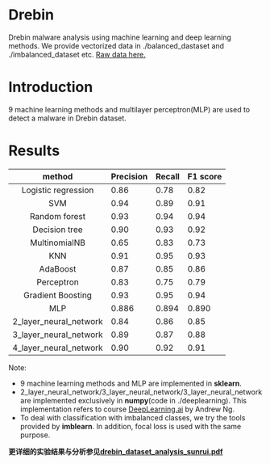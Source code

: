 # Drebin
Drebin malware analysis using machine learning and deep learning methods. We provide vectorized data in ./balanced_dastaset and ./imbalanced_dataset etc. [Raw data here.](https://www.sec.tu-bs.de/~danarp/drebin/)

# Introduction
9 machine learning methods and multilayer perceptron(MLP) are used to detect a malware in Drebin dataset.

# Results
|         method         | Precision | Recall | F1 score |
| :--------------------: | --------- | ------ | -------- |
| Logistic   regression  | 0.86      | 0.78   | 0.82     |
|          SVM           | 0.94      | 0.89   | 0.91     |
|     Random forest      | 0.93      | 0.94   | 0.94     |
|     Decision tree      | 0.90      | 0.93   | 0.92     |
|     MultinomialNB      | 0.65      | 0.83   | 0.73     |
|          KNN           | 0.91      | 0.95   | 0.93     |
|        AdaBoost        | 0.87      | 0.85   | 0.86     |
|       Perceptron       | 0.83      | 0.75   | 0.79     |
|  Gradient   Boosting   | 0.93      | 0.95   | 0.94     |
|          MLP           | 0.886     | 0.894  | 0.890    |
| 2_layer_neural_network | 0.84      | 0.86   | 0.85     |
| 3_layer_neural_network | 0.89      | 0.87   | 0.88     |
| 4_layer_neural_network | 0.90      | 0.92   | 0.91     |

Note:
* 9 machine learning methods and MLP are implemented in **sklearn**.
* 2_layer_neural_network/3_layer_neural_network/3_layer_neural_network are implemented exclusively in **numpy**(code in ./deeplearning). This implementation refers to course [DeepLearning.ai](https://github.com/enggen/Deep-Learning-Coursera) by Andrew Ng.
* To deal with classification with imbalanced classes, we try the tools provided by **imblearn**. In addition, focal loss is used with the same purpose.

**更详细的实验结果与分析参见[drebin_dataset_analysis_sunrui.pdf](https://github.com/sunray-bupt/Drebin/blob/main/drebin_dataset_analysis_sunrui.pdf)**

